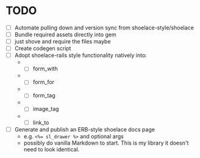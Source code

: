 # TODO

- [ ] Automate pulling down and version sync from shoelace-style/shoelace
- [ ] Bundle required assets directly into gem
- [ ] just shove and require the files maybe
- [ ] Create codegen script
- [ ] Adopt shoelace-rails style functionality natively into:
  * - [ ] form_with
  * - [ ] form_for
  * - [ ] form_tag
  * - [ ] image_tag
  * - [ ] link_to
- [ ] Generate and publish an ERB-style shoelace docs page
  * e.g. `<%= sl_drawer %>` and optional args
  * possibly do vanilla Markdown to start. This is my library it doesn't need to look identical.